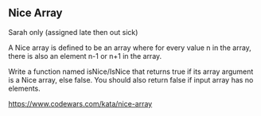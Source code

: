 ## Nice Array

Sarah only (assigned late then out sick)

A Nice array is defined to be an array where for every value n in the array, there is also an element n-1 or n+1 in the array.

Write a function named isNice/IsNice that returns true if its array argument is a Nice array, else false. You should also return false if input array has no elements.

https://www.codewars.com/kata/nice-array